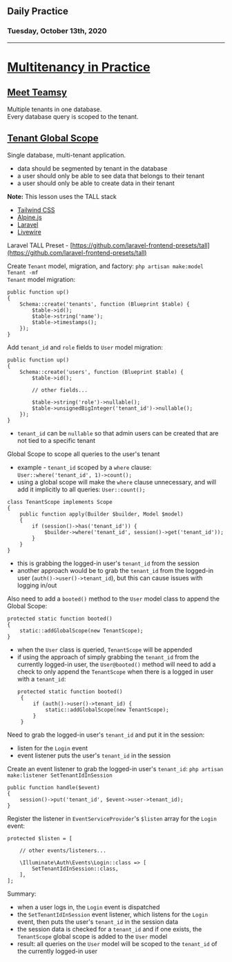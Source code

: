 ## Daily Practice
### Tuesday, October 13th, 2020
---


# [Multitenancy in Practice](https://laracasts.com/series/multitenancy-in-practice)


## [Meet Teamsy](https://laracasts.com/series/multitenancy-in-practice/episodes/1)

Multiple tenants in one database.  
Every database query is scoped to the tenant.  



## [Tenant Global Scope](https://laracasts.com/series/multitenancy-in-practice/episodes/2)

Single database, multi-tenant application.
- data should be segmented by tenant in the database
- a user should only be able to see data that belongs to their tenant
- a user should only be able to create data in their tenant

__Note:__ This lesson uses the TALL stack
- [Tailwind CSS](https://tailwindcss.com/)
- [Alpine.js](https://github.com/alpinejs/alpine)
- [Laravel](https://laravel.com/)
- [Livewire](https://laravel-livewire.com/)

Laravel TALL Preset - [https://github.com/laravel-frontend-presets/tall](https://github.com/laravel-frontend-presets/tall)  

Create `Tenant` model, migration, and factory: `php artisan make:model Tenant -mf`  
`Tenant` model migration:
```
public function up()
{
    Schema::create('tenants', function (Blueprint $table) {
        $table->id();
        $table->string('name');
        $table->timestamps();
    });
}
```

Add `tenant_id` and `role` fields to `User` model migration:
```
public function up()
{
    Schema::create('users', function (Blueprint $table) {
        $table->id();

        // other fields...

        $table->string('role')->nullable();
        $table->unsignedBigInteger('tenant_id')->nullable();
    });
}
```
- `tenant_id` can be `nullable` so that admin users can be created that are not tied to a specific tenant

Global Scope to scope all queries to the user's tenant
- example - `tenant_id` scoped by a `where` clause: `User::where('tenant_id', 1)->count();`
- using a global scope will make the `where` clause unnecessary, and will add it implicitly to all queries: `User::count();` 
```
class TenantScope implements Scope
{
    public function apply(Builder $builder, Model $model)
    {
        if (session()->has('tenant_id')) {
            $builder->where('tenant_id', session()->get('tenant_id'));
        }
    }
}
```
- this is grabbing the logged-in user's `tenant_id` from the session
- another approach would be to grab the `tenant_id` from the logged-in user (`auth()->user()->tenant_id`), but this can cause issues with logging in/out

Also need to add a `booted()` method to the `User` model class to append the Global Scope:
```
protected static function booted()
{
    static::addGlobalScope(new TenantScope);
}
```
- when the `User` class is queried, `TenantScope` will be appended
- if using the approach of simply grabbing the `tenant_id` from the currently logged-in user, the `User@booted()` method will need to add a check to only append the `TenantScope` when there is a logged in user with a `tenant_id`:
   ```
   protected static function booted()
    {
        if (auth()->user()->tenant_id) {
            static::addGlobalScope(new TenantScope);
        }
    }
   ```

Need to grab the logged-in user's `tenant_id` and put it in the session:
- listen for the `Login` event
- event listener puts the user's `tenant_id` in the session

Create an event listener to grab the logged-in user's `tenant_id`: `php artisan make:listener SetTenantIdInSession`
```
public function handle($event)
{
    session()->put('tenant_id', $event->user->tenant_id);
}
```

Register the listener in `EventServiceProvider`'s `$listen` array for the `Login` event:
```
protected $listen = [

    // other events/listeners...

    \Illuminate\Auth\Events\Login::class => [
        SetTenantIdInSession::class,
    ],
];
```

Summary:
- when a user logs in, the `Login` event is dispatched
- the `SetTenantIdInSession` event listener, which listens for the `Login` event, then puts the user's `tenant_id` in the session data
- the session data is checked for a `tenant_id` and if one exists, the `TenantScope` global scope is added to the `User` model
- result: all queries on the `User` model will be scoped to the `tenant_id` of the currently logged-in user
